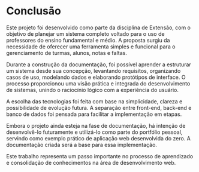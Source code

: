 # Conclusão

Este projeto foi desenvolvido como parte da disciplina de Extensão, com o objetivo de planejar um sistema completo voltado para o uso de professores do ensino fundamental e médio. A proposta surgiu da necessidade de oferecer uma ferramenta simples e funcional para o gerenciamento de turmas, alunos, notas e faltas.

Durante a construção da documentação, foi possível aprender a estruturar um sistema desde sua concepção, levantando requisitos, organizando casos de uso, modelando dados e elaborando protótipos de interface. O processo proporcionou uma visão prática e integrada do desenvolvimento de sistemas, unindo o raciocínio lógico com a experiência do usuário.

A escolha das tecnologias foi feita com base na simplicidade, clareza e possibilidade de evolução futura. A separação entre front-end, back-end e banco de dados foi pensada para facilitar a implementação em etapas.

Embora o projeto ainda esteja na fase de documentação, há intenção de desenvolvê-lo futuramente e utilizá-lo como parte do portfólio pessoal, servindo como exemplo prático de aplicação web desenvolvida do zero. A documentação criada será a base para essa implementação.

Este trabalho representa um passo importante no processo de aprendizado e consolidação de conhecimentos na área de desenvolvimento web.

